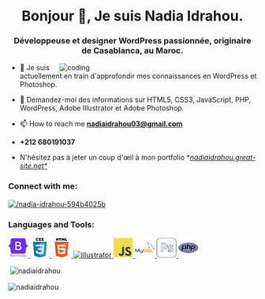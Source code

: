 <h1 align="center">Bonjour 👋, Je suis Nadia Idrahou.</h1>
<h3 align="center">Développeuse et designer WordPress passionnée, originaire de Casablanca, au Maroc.</h3>

<img align="right" alt="coding" width="400" src="https://media.tenor.com/S59bPkT0pqcAAAAC/programming.gif">

- 🌱 Je suis actuellement en train d'approfondir mes connaissances en WordPress et Photoshop.

- 💬 Demandez-moi des informations sur HTML5, CSS3, JavaScript, PHP, WordPress, Adobe Illustrator et Adobe Photoshop.

- 📫 How to reach me **nadiaidrahou03@gmail.com**
-  **+212 680191037**
-  N'hésitez pas à jeter un coup d'œil à mon portfolio **[nadiaidrahou.great-site.net*](https://nadiaidrahou.great-site.net
)*

<h3 align="left">Connect with me:</h3>
<p align="left">
<a href="https://linkedin.com/in//nadia-idrahou-594b4025b" target="blank"><img align="center" src="https://raw.githubusercontent.com/rahuldkjain/github-profile-readme-generator/master/src/images/icons/Social/linked-in-alt.svg" alt="/nadia-idrahou-594b4025b" height="30" width="40" /></a>
</p>

<h3 align="left">Languages and Tools:</h3>
<p align="left"> <a href="https://getbootstrap.com" target="_blank" rel="noreferrer"> <img src="https://raw.githubusercontent.com/devicons/devicon/master/icons/bootstrap/bootstrap-plain-wordmark.svg" alt="bootstrap" width="40" height="40"/> </a> <a href="https://www.w3schools.com/css/" target="_blank" rel="noreferrer"> <img src="https://raw.githubusercontent.com/devicons/devicon/master/icons/css3/css3-original-wordmark.svg" alt="css3" width="40" height="40"/> </a> <a href="https://www.w3.org/html/" target="_blank" rel="noreferrer"> <img src="https://raw.githubusercontent.com/devicons/devicon/master/icons/html5/html5-original-wordmark.svg" alt="html5" width="40" height="40"/> </a> <a href="https://www.adobe.com/in/products/illustrator.html" target="_blank" rel="noreferrer"> <img src="https://www.vectorlogo.zone/logos/adobe_illustrator/adobe_illustrator-icon.svg" alt="illustrator" width="40" height="40"/> </a> <a href="https://developer.mozilla.org/en-US/docs/Web/JavaScript" target="_blank" rel="noreferrer"> <img src="https://raw.githubusercontent.com/devicons/devicon/master/icons/javascript/javascript-original.svg" alt="javascript" width="40" height="40"/> </a> <a href="https://www.mysql.com/" target="_blank" rel="noreferrer"> <img src="https://raw.githubusercontent.com/devicons/devicon/master/icons/mysql/mysql-original-wordmark.svg" alt="mysql" width="40" height="40"/> </a> <a href="https://www.photoshop.com/en" target="_blank" rel="noreferrer"> <img src="https://raw.githubusercontent.com/devicons/devicon/master/icons/photoshop/photoshop-line.svg" alt="photoshop" width="40" height="40"/> </a> <a href="https://www.php.net" target="_blank" rel="noreferrer"> <img src="https://raw.githubusercontent.com/devicons/devicon/master/icons/php/php-original.svg" alt="php" width="40" height="40"/> </a> </p>



<p>&nbsp;<img align="center" src="https://github-readme-stats.vercel.app/api?username=nadiaidrahou&show_icons=true&locale=en" alt="nadiaidrahou" /></p>

<p><img align="center" src="https://github-readme-streak-stats.herokuapp.com/?user=nadiaidrahou&" alt="nadiaidrahou" /></p>
